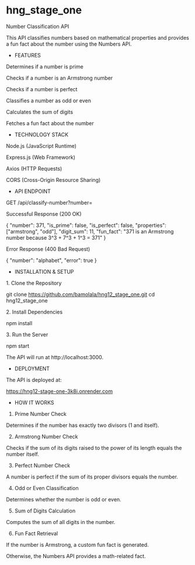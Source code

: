 # hng_stage_one

Number Classification API

This API classifies numbers based on mathematical properties and provides a fun fact about the number using the Numbers API.

* FEATURES
  

Determines if a number is prime

Checks if a number is an Armstrong number

Checks if a number is perfect

Classifies a number as odd or even

Calculates the sum of digits

Fetches a fun fact about the number

* TECHNOLOGY STACK
  

Node.js (JavaScript Runtime)

Express.js (Web Framework)

Axios (HTTP Requests)

CORS (Cross-Origin Resource Sharing)

* API ENDPOINT
  

GET /api/classify-number?number=<integer>

 Successful Response (200 OK)

{
    "number": 371,
    "is_prime": false,
    "is_perfect": false,
    "properties": ["armstrong", "odd"],
    "digit_sum": 11,
    "fun_fact": "371 is an Armstrong number because 3^3 + 7^3 + 1^3 = 371"
}

 Error Response (400 Bad Request)

{
    "number": "alphabet",
    "error": true
}

* INSTALLATION & SETUP
  

1️.  Clone the Repository

git clone https://github.com/bamolala/hng12_stage_one.git
cd hng12_stage_one

2️. Install Dependencies

npm install

3️. Run the Server

npm start

The API will run at http://localhost:3000.

* DEPLOYMENT
  

The API is deployed at:

 https://hng12-stage-one-3k8i.onrender.com

* HOW IT WORKS
  

1. Prime Number Check

Determines if the number has exactly two divisors (1 and itself).

2. Armstrong Number Check

Checks if the sum of its digits raised to the power of its length equals the number itself.

3. Perfect Number Check

A number is perfect if the sum of its proper divisors equals the number.

4. Odd or Even Classification

Determines whether the number is odd or even.

5. Sum of Digits Calculation

Computes the sum of all digits in the number.

6. Fun Fact Retrieval

If the number is Armstrong, a custom fun fact is generated.

Otherwise, the Numbers API provides a math-related fact.
